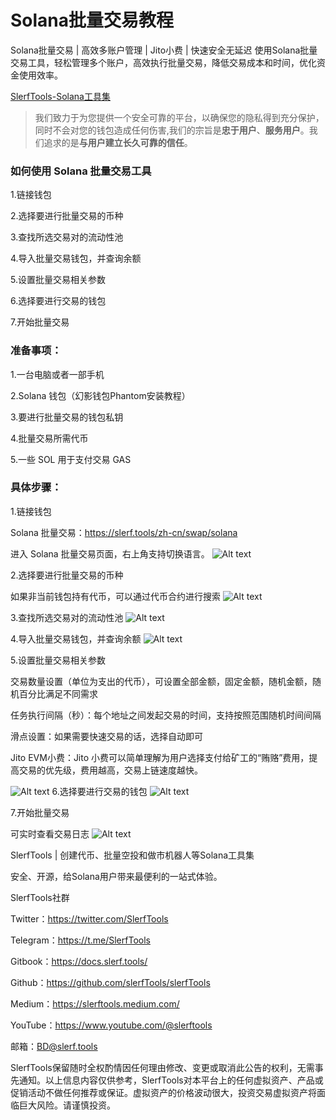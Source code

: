 # Solana批量交易教程
Solana批量交易 | 高效多账户管理 | Jito小费 | 快速安全无延迟
使用Solana批量交易工具，轻松管理多个账户，高效执行批量交易，降低交易成本和时间，优化资金使用效率。

[SlerfTools-Solana工具集](https://slerf.tools)

>我们致力于为您提供一个安全可靠的平台，以确保您的隐私得到充分保护，同时不会对您的钱包造成任何伤害,我们的宗旨是**忠于用户**、**服务用户**。我们追求的是**与用户建立长久可靠的信任**。



### 如何使用 Solana 批量交易工具

1.链接钱包

2.选择要进行批量交易的币种

3.查找所选交易对的流动性池

4.导入批量交易钱包，并查询余额

5.设置批量交易相关参数

6.选择要进行交易的钱包

7.开始批量交易

### 准备事项：

1.一台电脑或者一部手机

2.Solana 钱包（幻影钱包Phantom安装教程）

3.要进行批量交易的钱包私钥

4.批量交易所需代币

5.一些 SOL 用于支付交易 GAS

### 具体步骤：

1.链接钱包

Solana 批量交易：https://slerf.tools/zh-cn/swap/solana

进入  Solana 批量交易页面，右上角支持切换语言。
![Alt text](./img/multi-swap_1.jpg)

2.选择要进行批量交易的币种

如果非当前钱包持有代币，可以通过代币合约进行搜索
![Alt text](./img/multi-swap_2.jpg)

3.查找所选交易对的流动性池
![Alt text](./img/multi-swap_3.jpg)

4.导入批量交易钱包，并查询余额
![Alt text](./img/multi-swap_4.jpg)

5.设置批量交易相关参数

 交易数量设置（单位为支出的代币），可设置全部金额，固定金额，随机金额，随机百分比满足不同需求

 任务执行间隔（秒）：每个地址之间发起交易的时间，支持按照范围随机时间间隔

 滑点设置：如果需要快速交易的话，选择自动即可

 Jito EVM小费：Jito 小费可以简单理解为用户选择支付给矿工的“贿赂”费用，提高交易的优先级，费用越高，交易上链速度越快。

![Alt text](./img/multi-swap_5.jpg)
6.选择要进行交易的钱包
![Alt text](./img/multi-swap_6.jpg)

7.开始批量交易

可实时查看交易日志
![Alt text](./img/multi-swap_7.jpg)



SlerfTools | 创建代币、批量空投和做市机器人等Solana工具集

安全、开源，给Solana用户带来最便利的一站式体验。

SlerfTools社群

Twitter：https://twitter.com/SlerfTools

Telegram：https://t.me/SlerfTools

Gitbook：https://docs.slerf.tools/

Github：https://github.com/slerfTools/slerfTools

Medium：https://slerftools.medium.com/

YouTube：https://www.youtube.com/@slerftools

邮箱：BD@slerf.tools

SlerfTools保留随时全权酌情因任何理由修改、变更或取消此公告的权利，无需事先通知。以上信息内容仅供参考，SlerfTools对本平台上的任何虚拟资产、产品或促销活动不做任何推荐或保证。虚拟资产的价格波动很大，投资交易虚拟资产将面临巨大风险。请谨慎投资。
